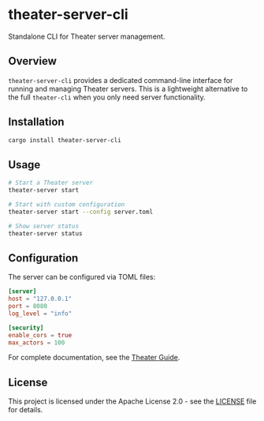 # theater-server-cli

Standalone CLI for Theater server management.

## Overview

`theater-server-cli` provides a dedicated command-line interface for running and managing Theater servers. This is a lightweight alternative to the full `theater-cli` when you only need server functionality.

## Installation

```bash
cargo install theater-server-cli
```

## Usage

```bash
# Start a Theater server
theater-server start

# Start with custom configuration
theater-server start --config server.toml

# Show server status
theater-server status
```

## Configuration

The server can be configured via TOML files:

```toml
[server]
host = "127.0.0.1"
port = 8080
log_level = "info"

[security]
enable_cors = true
max_actors = 100
```

For complete documentation, see the [Theater Guide](https://colinrozzi.github.io/theater/guide).

## License

This project is licensed under the Apache License 2.0 - see the [LICENSE](../../LICENSE) file for details.
